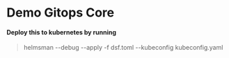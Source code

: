 # Demo Gitops Core 

#### Deploy this to kubernetes by running

>helmsman --debug --apply -f dsf.toml --kubeconfig kubeconfig.yaml
